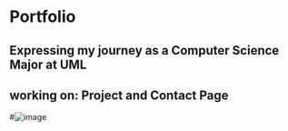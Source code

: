 # Portfolio
## Expressing my journey as a Computer Science Major at UML
## working on: Project and Contact Page
#![image](https://github.com/user-attachments/assets/7a45455f-2f90-4e9c-b8d9-6316adec588d)
